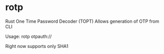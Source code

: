 # rotp
Rust One Time Password Decoder (TOPT)
Allows generation of OTP from CLI


Usage: 
rotp otpauth://<url>

Right now supports only SHA1 